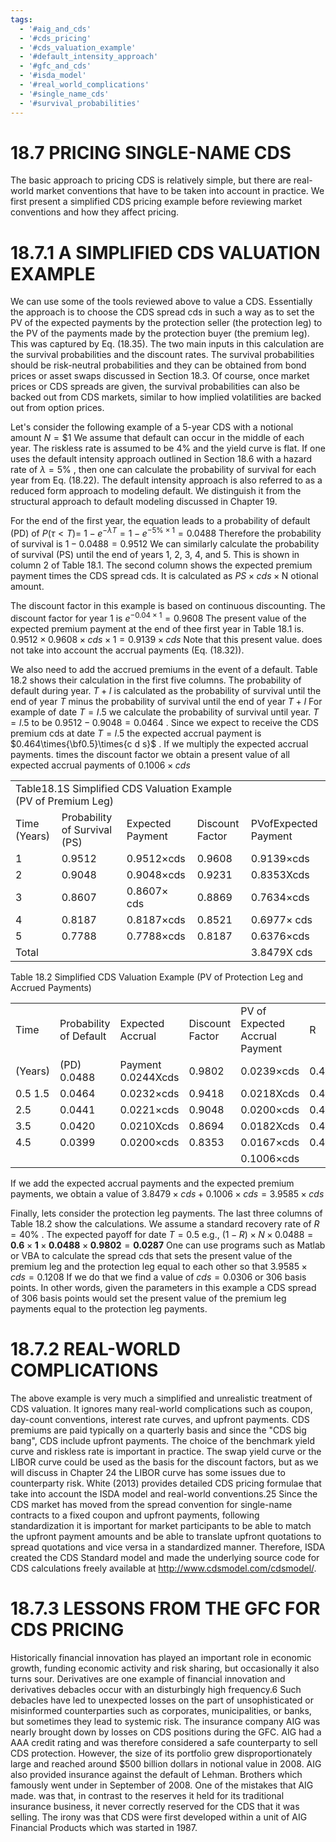 ```yaml
---
tags:
  - '#aig_and_cds'
  - '#cds_pricing'
  - '#cds_valuation_example'
  - '#default_intensity_approach'
  - '#gfc_and_cds'
  - '#isda_model'
  - '#real_world_complications'
  - '#single_name_cds'
  - '#survival_probabilities'
---
```

# 18.7 PRICING SINGLE-NAME CDS  

The basic approach to pricing CDS is relatively simple, but there are real-world market conventions that have to be taken into account in practice. We first present a simplified CDS pricing example before reviewing market conventions and how they affect pricing.  

# 18.7.1 A SIMPLIFIED CDS VALUATION EXAMPLE  

We can use some of the tools reviewed above to value a CDS. Essentially the approach is to choose the CDS spread cds in such a way as to set the PV of the expected payments by the protection seller (the protection leg) to the PV of the payments made by the protection buyer (the premium leg). This was captured by Eq. (18.35). The two main inputs in this calculation are the survival probabilities and the discount rates. The survival probabilities should be risk-neutral probabilities and they can be obtained from bond prices or asset swaps discussed in Section 18.3. Of course, once market prices or CDS spreads are given, the survival probabilities can also be backed out from CDS markets, similar to how implied volatilities are backed out from option prices.  

Let's consider the following example of a 5-year CDS with a notional amount $N=\$1$ We assume that default can occur in the middle of each year. The riskless rate is assumed to be $4\%$ and the yield curve is flat. If one uses the default intensity approach outlined in Section 18.6 with a hazard rate of $\lambda=5\%$ , then one can calculate the probability of survival for each year from Eq. (18.22). The default intensity approach is also referred to as a reduced form approach to modeling default. We distinguish it from the structural approach to default modeling discussed in Chapter 19.  

For the end of the first year, the equation leads to a probability of default (PD) of $P(\tau<T)=$ $1-e^{-\lambda T}=1-e^{-5\%\times1}=0.0488$ Therefore the probability of survival is $1-0.0488=0.9512$ We can similarly calculate the probability of survival (PS) until the end of years 1, 2, 3, 4, and 5. This is shown in column 2 of Table 18.1. The second column shows the expected premium payment times the CDS spread cds. It is calculated as $P S\times c d s\times\mathrm{N}$ otional amount.  

The discount factor in this example is based on continuous discounting. The discount factor for year 1 is $e^{-0.04\times1}=0.9608$ The present value of the expected premium payment at the end of thee first year in Table 18.1 is. $0.9512\times0.9608\times c d s\times1=0.9139\times c d s$ Note that this present value. does not take into account the accrual payments (Eq. (18.32)).  

We also need to add the accrued premiums in the event of a default. Table 18.2 shows their calculation in the first five columns. The probability of default during year. $T+I$ is calculated as the probability of survival until the end of year $T$ minus the probability of survival until the end of year $T+I$ For example of date $T=I.5$ we calculate the probability of survival until year. $T=l.5$ to be $0.9512-0.9048=0.0464$ . Since we expect to receive the CDS premium cds at date $T=l.5$ the expected accrual payment is $0.464\times{\bf0.5}\times{c d s}$ . If we multiply the expected accrual payments. times the discount factor we obtain a present value of all expected accrual payments of $0.1006\times c d s$  

<html><body><table><tr><td colspan="4">Table18.1S Simplified CDS Valuation Example (PV of Premium Leg)</td></tr><tr><td>Time (Years)</td><td>Probability of Survival (PS)</td><td>Expected Payment</td><td>Discount Factor</td><td>PVofExpected Payment</td></tr><tr><td>1</td><td>0.9512</td><td>0.9512×cds</td><td>0.9608</td><td>0.9139×cds</td></tr><tr><td>2</td><td>0.9048</td><td>0.9048×cds</td><td>0.9231</td><td>0.8353Xcds</td></tr><tr><td>3</td><td>0.8607</td><td>0.8607× cds</td><td>0.8869</td><td>0.7634×cds</td></tr><tr><td>4</td><td>0.8187</td><td>0.8187×cds</td><td>0.8521</td><td>0.6977× cds</td></tr><tr><td>5</td><td>0.7788</td><td>0.7788×cds</td><td>0.8187</td><td>0.6376×cds</td></tr><tr><td>Total</td><td></td><td></td><td></td><td>3.8479X cds</td></tr></table></body></html>  

Table 18.2 Simplified CDS Valuation Example (PV of Protection Leg and Accrued Payments)   


<html><body><table><tr><td>Time</td><td>Probability of Default</td><td>Expected Accrual</td><td>Discount Factor</td><td>PV of Expected Accrual Payment</td><td>R</td><td>Expected</td><td>PV of Expected</td></tr><tr><td>(Years)</td><td>(PD) 0.0488</td><td>Payment 0.0244Xcds</td><td>0.9802</td><td>0.0239×cds</td><td>0.4</td><td>Payoff 0.0293</td><td>Payoff 0.0287</td></tr><tr><td>0.5 1.5</td><td>0.0464</td><td>0.0232×cds</td><td>0.9418</td><td>0.0218Xcds</td><td>0.4</td><td>0.0278</td><td>0.0262</td></tr><tr><td>2.5</td><td>0.0441</td><td>0.0221×cds</td><td>0.9048</td><td>0.0200×cds</td><td>0.4</td><td>0.0265</td><td>0.0240</td></tr><tr><td>3.5</td><td>0.0420</td><td>0.0210Xcds</td><td>0.8694</td><td>0.0182Xcds</td><td>0.4</td><td>0.0252</td><td>0.0219</td></tr><tr><td>4.5</td><td>0.0399</td><td>0.0200×cds</td><td>0.8353</td><td>0.0167×cds</td><td>0.4</td><td>0.0240</td><td>0.0200</td></tr><tr><td></td><td></td><td></td><td></td><td>0.1006×cds</td><td></td><td></td><td>0.1208</td></tr></table></body></html>  

If we add the expected accrual payments and the expected premium payments, we obtain a value of $3.8479\times c d s+0.1006\times c d s=3.9585\times c d s$  

Finally, lets consider the protection leg payments. The last three columns of Table 18.2 show the calculations. We assume a standard recovery rate of $R=40\%$ . The expected payoff for date $T=0.5$ e.g., $(1-R)\times N\times0.0488=\mathbf{0.6}\times\mathbf{1}\times\mathbf{0.0488}\times\mathbf{0.9802}=\mathbf{0.0287}$ One can use programs such as Matlab or VBA to calculate the spread cds that sets the present value of the premium leg and the protection leg equal to each other so that $3.9585\times c d s=0.1208$ If we do that we find a value of $c d s=0.0306$ or 306 basis points. In other words, given the parameters in this example a CDS spread of 306 basis points would set the present value of the premium leg payments equal to the protection leg payments.  

# 18.7.2 REAL-WORLD COMPLICATIONS  

The above example is very much a simplified and unrealistic treatment of CDS valuation. It ignores many real-world complications such as coupon, day-count conventions, interest rate curves, and upfront payments. CDS premiums are paid typically on a quarterly basis and since the "CDS big bang", CDS include upfront payments. The choice of the benchmark yield curve and riskless rate is important in practice. The swap yield curve or the LIBOR curve could be used as the basis for the discount factors, but as we will discuss in Chapter 24 the LIBOR curve has some issues due to counterparty risk. White (2013) provides detailed CDS pricing formulae that take into account the ISDA model and real-world conventions.25 Since the CDS market has moved from the spread convention for single-name contracts to a fixed coupon and upfront payments, following standardization it is important for market participants to be able to match the upfront payment amounts and be able to translate upfront quotations to spread quotations and vice versa in a standardized manner. Therefore, ISDA created the CDS Standard model and made the underlying source code for CDS calculations freely available at http://www.cdsmodel.com/cdsmodel/.  

# 18.7.3 LESSONS FROM THE GFC FOR CDS PRICING  

Historically financial innovation has played an important role in economic growth, funding economic activity and risk sharing, but occasionally it also turns sour. Derivatives are one example of financial innovation and derivatives debacles occur with an disturbingly high frequency.6 Such debacles have led to unexpected losses on the part of unsophisticated or misinformed counterparties such as corporates, municipalities, or banks, but sometimes they lead to systemic risk. The insurance company AIG was nearly brought down by losses on CDS positions during the GFC. AIG had a AAA credit rating and was therefore considered a safe counterparty to sell CDS protection. However, the size of its portfolio grew disproportionately large and reached around $\$500$ billion dollars in notional value in 2008. AIG also provided insurance against the default of Lehman. Brothers which famously went under in September of 2008. One of the mistakes that AIG made. was that, in contrast to the reserves it held for its traditional insurance business, it never correctly reserved for the CDS that it was selling. The irony was that CDS were first developed within a unit of AIG Financial Products which was started in 1987.  
